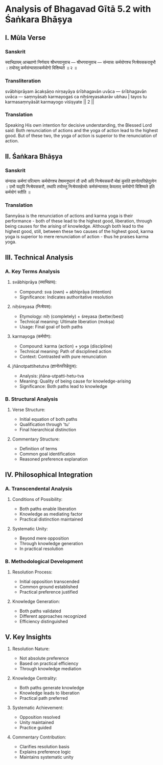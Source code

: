 # Analysis of Bhagavad Gītā 5.2 with Śaṅkara Bhāṣya

## I. Mūla Verse

### Sanskrit
स्वाभिप्रायम् आचक्षाणो निर्णयाय श्रीभगवानुवाच —
श्रीभगवानुवाच —
संन्यासः कर्मयोगश्च निःश्रेयसकरावुभौ ।
तयोस्तु कर्मसंन्यासात्कर्मयोगो विशिष्यते ॥ २ ॥

### Transliteration
svābhiprāyam ācakṣāṇo nirṇayāya śrībhagavān uvāca —
śrībhagavān uvāca —
saṃnyāsaḥ karmayogaś ca niḥśreyasakarāv ubhau |
tayos tu karmasaṃnyāsāt karmayogo viśiṣyate || 2 ||

### Translation
Speaking His own intention for decisive understanding, the Blessed Lord said:
Both renunciation of actions and the yoga of action lead to the highest good.
But of these two, the yoga of action is superior to the renunciation of action.

## II. Śaṅkara Bhāṣya

### Sanskrit
संन्यासः कर्मणां परित्यागः कर्मयोगश्च तेषामनुष्ठानं तौ उभौ अपि निःश्रेयसकरौ मोक्षं कुर्वाते ज्ञानोत्पत्तिहेतुत्वेन । उभौ यद्यपि निःश्रेयसकरौ, तथापि तयोस्तु निःश्रेयसहेत्वोः कर्मसंन्यासात् केवलात् कर्मयोगो विशिष्यते इति कर्मयोगं स्तौति ॥

### Translation
Sannyāsa is the renunciation of actions and karma yoga is their performance - both of these lead to the highest good, liberation, through being causes for the arising of knowledge. Although both lead to the highest good, still, between these two causes of the highest good, karma yoga is superior to mere renunciation of action - thus he praises karma yoga.

## III. Technical Analysis

### A. Key Terms Analysis

1. svābhiprāya (स्वाभिप्राय):
   - Compound: sva (own) + abhiprāya (intention)
   - Significance: Indicates authoritative resolution

2. niḥśreyasa (निःश्रेयस):
   - Etymology: niḥ (completely) + śreyasa (better/best)
   - Technical meaning: Ultimate liberation (mokṣa)
   - Usage: Final goal of both paths

3. karmayoga (कर्मयोग):
   - Compound: karma (action) + yoga (discipline)
   - Technical meaning: Path of disciplined action
   - Context: Contrasted with pure renunciation

4. jñānotpattihetutva (ज्ञानोत्पत्तिहेतुत्व):
   - Analysis: jñāna-utpatti-hetu-tva
   - Meaning: Quality of being cause for knowledge-arising
   - Significance: Both paths lead to knowledge

### B. Structural Analysis

1. Verse Structure:
   - Initial equation of both paths
   - Qualification through 'tu'
   - Final hierarchical distinction

2. Commentary Structure:
   - Definition of terms
   - Common goal identification
   - Reasoned preference explanation

## IV. Philosophical Integration

### A. Transcendental Analysis

1. Conditions of Possibility:
   - Both paths enable liberation
   - Knowledge as mediating factor
   - Practical distinction maintained

2. Systematic Unity:
   - Beyond mere opposition
   - Through knowledge generation
   - In practical resolution

### B. Methodological Development

1. Resolution Process:
   - Initial opposition transcended
   - Common ground established
   - Practical preference justified

2. Knowledge Generation:
   - Both paths validated
   - Different approaches recognized
   - Efficiency distinguished

## V. Key Insights

1. Resolution Nature:
   - Not absolute preference
   - Based on practical efficiency
   - Through knowledge mediation

2. Knowledge Centrality:
   - Both paths generate knowledge
   - Knowledge leads to liberation
   - Practical path preferred

3. Systematic Achievement:
   - Opposition resolved
   - Unity maintained
   - Practice guided

4. Commentary Contribution:
   - Clarifies resolution basis
   - Explains preference logic
   - Maintains systematic unity
